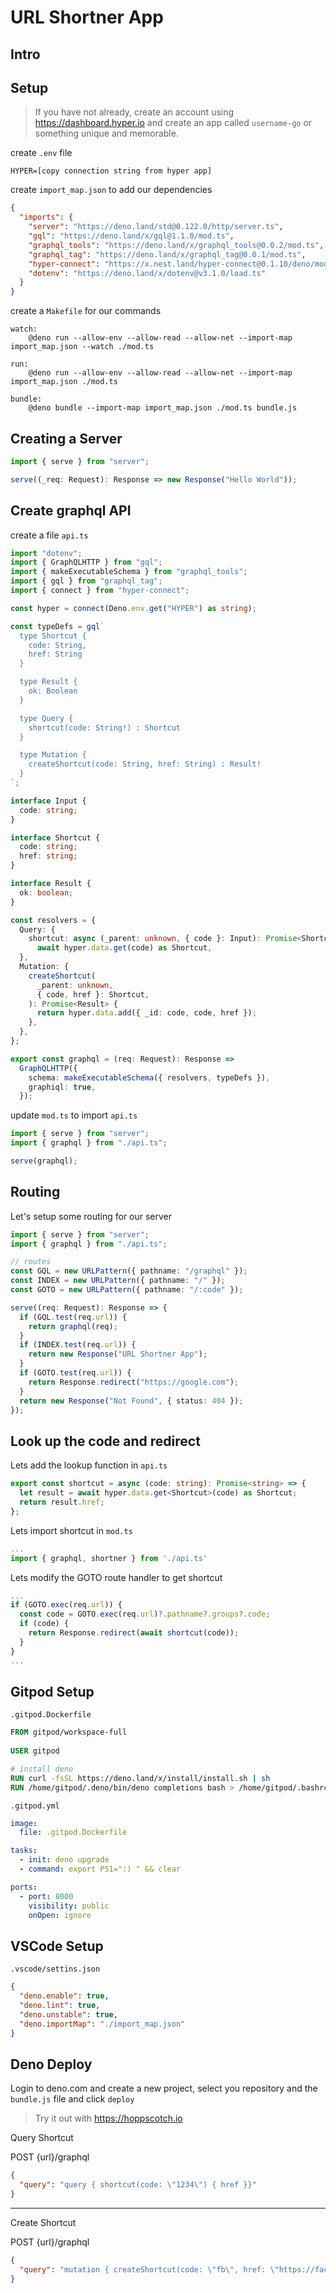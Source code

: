 # URL Shortner App

## Intro

## Setup

> If you have not already, create an account using https://dashboard.hyper.io
> and create an app called `username-go` or something unique and memorable.

create `.env` file

```
HYPER=[copy connection string from hyper app]
```

create `import_map.json` to add our dependencies

```json
{
  "imports": {
    "server": "https://deno.land/std@0.122.0/http/server.ts",
    "gql": "https://deno.land/x/gql@1.1.0/mod.ts",
    "graphql_tools": "https://deno.land/x/graphql_tools@0.0.2/mod.ts",
    "graphql_tag": "https://deno.land/x/graphql_tag@0.0.1/mod.ts",
    "hyper-connect": "https://x.nest.land/hyper-connect@0.1.10/deno/mod.ts",
    "dotenv": "https://deno.land/x/dotenv@v3.1.0/load.ts"
  }
}
```

create a `Makefile` for our commands

```make
watch:
	@deno run --allow-env --allow-read --allow-net --import-map import_map.json --watch ./mod.ts
	
run:
	@deno run --allow-env --allow-read --allow-net --import-map import_map.json ./mod.ts

bundle:
	@deno bundle --import-map import_map.json ./mod.ts bundle.js
```

## Creating a Server

```ts
import { serve } from "server";

serve((_req: Request): Response => new Response("Hello World"));
```

## Create graphql API

create a file `api.ts`

```ts
import "dotenv";
import { GraphQLHTTP } from "gql";
import { makeExecutableSchema } from "graphql_tools";
import { gql } from "graphql_tag";
import { connect } from "hyper-connect";

const hyper = connect(Deno.env.get("HYPER") as string);

const typeDefs = gql`
  type Shortcut {
    code: String,
    href: String
  }

  type Result {
    ok: Boolean
  }

  type Query {
    shortcut(code: String!) : Shortcut
  }

  type Mutation {
    createShortcut(code: String, href: String) : Result!
  }
`;

interface Input {
  code: string;
}

interface Shortcut {
  code: string;
  href: string;
}

interface Result {
  ok: boolean;
}

const resolvers = {
  Query: {
    shortcut: async (_parent: unknown, { code }: Input): Promise<Shortcut> =>
      await hyper.data.get(code) as Shortcut,
  },
  Mutation: {
    createShortcut(
      _parent: unknown,
      { code, href }: Shortcut,
    ): Promise<Result> {
      return hyper.data.add({ _id: code, code, href });
    },
  },
};

export const graphql = (req: Request): Response =>
  GraphQLHTTP({
    schema: makeExecutableSchema({ resolvers, typeDefs }),
    graphiql: true,
  });
```

update `mod.ts` to import `api.ts`

```ts
import { serve } from "server";
import { graphql } from "./api.ts";

serve(graphql);
```

## Routing

Let's setup some routing for our server

```ts
import { serve } from "server";
import { graphql } from "./api.ts";

// routes
const GQL = new URLPattern({ pathname: "/graphql" });
const INDEX = new URLPattern({ pathname: "/" });
const GOTO = new URLPattern({ pathname: "/:code" });

serve((req: Request): Response => {
  if (GQL.test(req.url)) {
    return graphql(req);
  }
  if (INDEX.test(req.url)) {
    return new Response("URL Shortner App");
  }
  if (GOTO.test(req.url)) {
    return Response.redirect("https://google.com");
  }
  return new Response("Not Found", { status: 404 });
});
```

## Look up the code and redirect

Lets add the lookup function in `api.ts`

```ts
export const shortcut = async (code: string): Promise<string> => {
  let result = await hyper.data.get<Shortcut>(code) as Shortcut;
  return result.href;
};
```

Lets import shortcut in `mod.ts`

```ts
...
import { graphql, shortner } from './api.ts'
```

Lets modify the GOTO route handler to get shortcut

```ts
...
if (GOTO.exec(req.url)) {
  const code = GOTO.exec(req.url)?.pathname?.groups?.code;
  if (code) {
    return Response.redirect(await shortcut(code));
  }
}
...
```

## Gitpod Setup

`.gitpod.Dockerfile`

```Dockerfile
FROM gitpod/workspace-full
  
USER gitpod

# install deno
RUN curl -fsSL https://deno.land/x/install/install.sh | sh
RUN /home/gitpod/.deno/bin/deno completions bash > /home/gitpod/.bashrc.d/90-deno && echo 'export DENO_INSTALL="/home/gitpod/.deno"' >> /home/gitpod/.bashrc.d/90-deno &&     echo 'export PATH="$DENO_INSTALL/bin:$PATH"' >> /home/gitpod/.bashrc.d/90-deno
```

`.gitpod.yml`

```yaml
image:
  file: .gitpod.Dockerfile

tasks:
  - init: deno upgrade
  - command: export PS1=":) " && clear

ports:
  - port: 8000
    visibility: public
    onOpen: ignore
```

## VSCode Setup

`.vscode/settins.json`

```json
{
  "deno.enable": true,
  "deno.lint": true,
  "deno.unstable": true,
  "deno.importMap": "./import_map.json"
}
```

## Deno Deploy

Login to deno.com and create a new project, select you repository and the `bundle.js` file and click `deploy`

> Try it out with https://hoppscotch.io


Query Shortcut

POST {url}/graphql

```json
{
  "query": "query { shortcut(code: \"1234\") { href }}"
}

```

--- 

Create Shortcut

POST {url}/graphql

```json
{
  "query": "mutation { createShortcut(code: \"fb\", href: \"https://facebook.com\") { ok }}"
}
```


